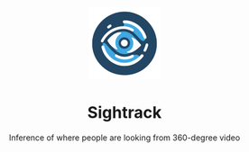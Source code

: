 <div align="center">
    <img alt="" src="./logo.png" height="128">
    <h1>Sightrack</h1>
    <p>Inference of where people are looking from 360-degree video</p>
</div>

<p align="center">
    <img alt="" src="https://img.shields.io/badge/LICENSE-WTFPL-blueviolet?style=for-the-badge&labelColor=black&link=.%2FLICENSE">
    <img alt="" src="https://img.shields.io/badge/PYTHON-3.9.*-orange?style=for-the-badge&logo=python&labelColor=black&link=.%2FLICENSE">
    <img alt="" src="https://img.shields.io/badge/NODEJS-18.*-green?style=for-the-badge&logo=node.js&labelColor=black&link=.%2FLICENSE">
</p>